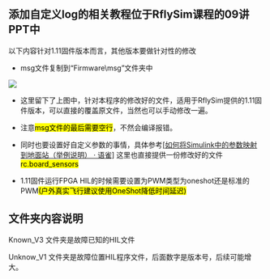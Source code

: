 ## 添加自定义log的相关教程位于RflySim课程的09讲PPT中

以下内容针对1.11固件版本而言，其他版本要做针对性的修改

- msg文件复制到“Firmware\msg”文件夹中

![](D:\myWorkSpace\RflySimCourse\RflySimDegradedControl\HIL\assets\2022-02-22-11-11-26-image.png)

- 这里留下了上图中，针对本程序的修改好的文件，适用于RflySim提供的1.11固件版本，可以直接的覆盖原文件，当然也可以手动修改一遍。

- 注意<mark>msg文件的最后需要空行</mark>，不然会编译报错。

- 同时也要设置好自定义参数的事情，具体参考[[如何将Simulink中的参数映射到地面站（举例说明） · 语雀]](https://www.yuque.com/docs/share/6bd2e284-1002-4915-ae8a-7712b8b48e21?)  这里也直接提供一份修改好的文件<mark>rc.board_sensors</mark>

- 1.11固件运行FPGA HIL的时候需要设置为PWM类型为oneshot还是标准的PWM<mark>(户外真实飞行建议使用OneShot降低时间延迟)</mark>

## 文件夹内容说明

Known_V3 文件夹是故障已知的HIL文件

Unknow_V1 文件夹是故障位置HIL程序文件，后面数字是版本号，后续可能增大。
